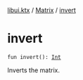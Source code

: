 [libui.ktx](../index.md) / [Matrix](index.md) / [invert](./invert.md)

# invert

`fun invert(): `[`Int`](https://kotlinlang.org/api/latest/jvm/stdlib/kotlin/-int/index.html)

Inverts the matrix.

